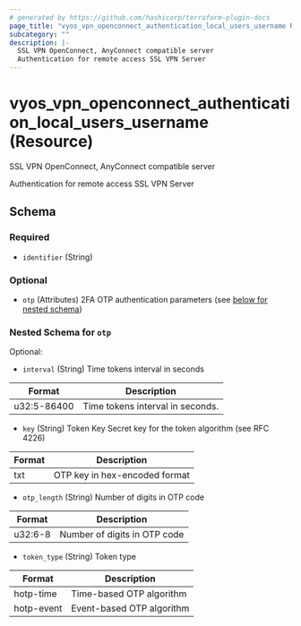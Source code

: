 ```yaml
---
# generated by https://github.com/hashicorp/terraform-plugin-docs
page_title: "vyos_vpn_openconnect_authentication_local_users_username Resource - vyos"
subcategory: ""
description: |-
  SSL VPN OpenConnect, AnyConnect compatible server
  Authentication for remote access SSL VPN Server
---
```


# vyos_vpn_openconnect_authentication_local_users_username (Resource)

SSL VPN OpenConnect, AnyConnect compatible server

Authentication for remote access SSL VPN Server



<!-- schema generated by tfplugindocs -->
## Schema

### Required

- `identifier` (String)

### Optional

- `otp` (Attributes) 2FA OTP authentication parameters (see [below for nested schema](#nestedatt--otp))

<a id="nestedatt--otp"></a>
### Nested Schema for `otp`

Optional:

- `interval` (String) Time tokens interval in seconds

|  Format  |  Description  |
|----------|---------------|
|  u32:5-86400  |  Time tokens interval in seconds.  |
- `key` (String) Token Key Secret key for the token algorithm (see RFC 4226)

|  Format  |  Description  |
|----------|---------------|
|  txt  |  OTP key in hex-encoded format  |
- `otp_length` (String) Number of digits in OTP code

|  Format  |  Description  |
|----------|---------------|
|  u32:6-8  |  Number of digits in OTP code  |
- `token_type` (String) Token type

|  Format  |  Description  |
|----------|---------------|
|  hotp-time  |  Time-based OTP algorithm  |
|  hotp-event  |  Event-based OTP algorithm  |
